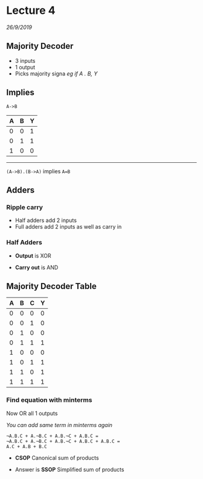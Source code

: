 # Lecture 4
*26/9/2019*

## Majority Decoder
- 3 inputs
- 1 output
- Picks majority signa *eg if A . B, Y*

## Implies
`A->B`

A | B | Y
--- | --- | ---
0 | 0 | 1
0 | 1 | 1
1 | 0 | 0

---
`(A->B).(B->A)` implies `A=B`

## Adders
### Ripple carry
- Half adders add 2 inputs
- Full adders add 2 inputs as well as carry in

### Half Adders
- **Output** is XOR

- **Carry out** is AND

## Majority Decoder Table
A | B | C | Y
--- | --- | --- | ---
0|0|0|0|
0|0|1|0
0|1|0|0 
0|1|1|1
1|0|0|0
1|0|1|1 
1|1|0|1 
1|1|1|1 


### Find equation with minterms
Now OR all 1 outputs

*You can add same term in minterms again*
```
¬A.B.C + A.¬B.C + A.B.¬C + A.B.C = 
¬A.B.C + A.¬B.C + A.B.¬C + A.B.C + A.B.C = 
A.C + A.B + B.C
```

- **CSOP** Canonical sum of products

- Answer is **SSOP** Simplified sum of products
